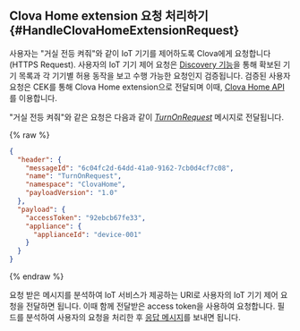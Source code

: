## Clova Home extension 요청 처리하기 {#HandleClovaHomeExtensionRequest}

사용자는 "거실 전등 켜줘"와 같이 IoT 기기를 제어하도록 Clova에게 요청합니다(HTTPS Request). 사용자의 IoT 기기 제어 요청은 [Discovery 기능](#ProvideDeviceDiscovery)을 통해 확보된 기기 목록과 각 기기별 허용 동작을 보고 수행 가능한 요청인지 검증됩니다. 검증된 사용자 요청은 CEK를 통해 Clova Home extension으로 전달되며 이때, [Clova Home API](/CEK/References/Clova_Home_API.md)를 이용합니다.

"거실 전등 켜줘"와 같은 요청은 다음과 같이 *[TurnOnRequest](/CEK/References/Clova_Home_API.md#TurnOnRequest)* 메시지로 전달됩니다.

{% raw %}
```json
{
  "header": {
    "messageId": "6c04fc2d-64dd-41a0-9162-7cb0d4cf7c08",
    "name": "TurnOnRequest",
    "namespace": "ClovaHome",
    "payloadVersion": "1.0"
  },
  "payload": {
    "accessToken": "92ebcb67fe33",
    "appliance": {
      "applianceId": "device-001"
    }
  }
}
```
{% endraw %}

요청 받은 메시지를 분석하여 IoT 서비스가 제공하는 URI로 사용자의 IoT 기기 제어 요청을 전달하면 됩니다. 이때 함께 전달받은 access token을 사용하여 요청합니다. 필드를 분석하여 사용자의 요청을 처리한 후 [응답 메시지](#ReturnClovaHomeExtensionResponse)를 보내면 됩니다.

